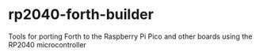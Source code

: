 # rp2040-forth-builder
Tools for porting Forth to the Raspberry Pi Pico and other boards using the RP2040 microcontroller
